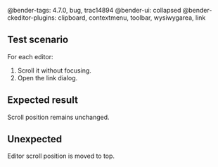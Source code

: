 @bender-tags: 4.7.0, bug, trac14894
@bender-ui: collapsed
@bender-ckeditor-plugins: clipboard, contextmenu, toolbar, wysiwygarea, link

## Test scenario

For each editor:

1. Scroll it without focusing.
2. Open the link dialog.

## Expected result

Scroll position remains unchanged.

## Unexpected

Editor scroll position is moved to top.

